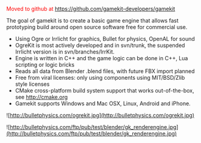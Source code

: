 <font color='ff0000'>Moved to github at <a href='https://github.com/gamekit-developers/gamekit'>https://github.com/gamekit-developers/gamekit</a></font>



The goal of gamekit is to create a basic game engine that allows fast prototyping build around open source software free for commercial use.

  * Using Ogre or Irrlicht for graphics, Bullet for physics, OpenAL for sound
  * OgreKit is most actively developed and in svn/trunk, the suspended Irrlicht version is in svn/branches/IrrKit.
  * Engine is written in C++ and the game logic can be done in C++, Lua scripting or logic bricks
  * Reads all data from Blender .blend files, with future FBX import planned
  * Free from viral licenses: only using components using MIT/BSD/Zlib style licenses
  * CMake cross-platform build system support that works out-of-the-box, see http://cmake.org
  * Gamekit supports Windows and Mac OSX, Linux, Android and iPhone.


![http://bulletphysics.com/ogrekit.jpg](http://bulletphysics.com/ogrekit.jpg)

![http://bulletphysics.com/ftp/pub/test/blender/gk_renderengine.jpg](http://bulletphysics.com/ftp/pub/test/blender/gk_renderengine.jpg)